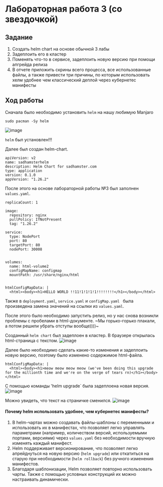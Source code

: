 # Лабораторная работа 3 (со звездочкой)

## Задание

1. Создать helm chart на основе обычной 3 лабы
2. Задеплоить его в кластер
3. Поменять что-то в сервисе, задеплоить новую версию при помощи апгрейда релиза
4. В отчете приложить скрины всего процесса, все использованные файлы, а также привести три причины, по которым использовать хелм удобнее чем классический деплой через кубернетес манифесты

## Ход работы

Сначала было необходимо установить `helm` на нашу любимую Manjaro

```
sudo pacman -Sy helm
```

![image](https://github.com/user-attachments/assets/863c8983-5de0-4c7d-ba4d-31965a451052)

`helm` был установлен!!!

Далее был создан helm-chart.

```
apiVersion: v2
name: sadhamsterhelm
description: Helm Chart for sadhamster.com
type: application
version: 0.1.0
appVersion: "1.26.2"
```

После этого на основе лабораторной работы №3 был заполнен  `values.yaml`.

```
replicaCount: 1 

image:
  repository: nginx
  pullPolicy: IfNotPresent
  tag: "1.26.2"

service:
  type: NodePort
  port: 80
  targetPort: 80
  nodePort: 30008


volumes:
  name: html-volume2
  configMapName: configmap 
  mountPath: /usr/share/nginx/html


htmlConfigMapData: |
  <html><body><h1>HELLO WORLD !!11!1!1!1!1!!!!!!!!</h1></body></html>
```

Также в  `deployment.yaml`, `service.yaml` и `configMap.yaml ` была произведена замена значений на ссылки из `values.yaml`.

После этого было необходимо запустить релиз, но у нас снова возникли проблемы с пробелами в html-документе. ~Мы горько-горько плакали, а потом решили убрать отступы вообще))))~

Созданный `helm chart` был задеплоен в кластер. В браузере открылась html-страница с текстом.
![image](https://github.com/user-attachments/assets/a600dcac-b860-4ebb-a5d8-bdb0877aa9cc)

Далее было необходимо сделать какие-то изменения и задеплоить новую версию, поэтому было изменено содержимое html-файла.
```
htmlConfigMapData: |
  <html><body><h1>meow meow meow meow (we've been doing this upgrade for the millionth time and we're on the verge of tears rn)</h1></body></html>
```

С помощью команды 'helm upgrade` была задеплоена новая версия.
![image](https://github.com/user-attachments/assets/991a17d7-9893-45fb-a858-d7a764c97a1e)

Можно увидеть, что текст на страничке сменился.
![image](https://github.com/user-attachments/assets/8cd358a2-4847-4382-b3e5-02c459a3dbd7)

#### Почему helm использовать удобнее, чем кубернетес манифесты?

1. В helm-чартах можно создавать файлы-шаблоны с переменными и использовать их в манифестах, что позволяет легко управлять параметрами (например, количеством версий, используемыми портами, версиями) через `values.yaml` без необходимости вручную изменять каждый манифест.
2. Helm поддерживает версионирование, что позволяет легко апрейднуться на новую версию (`helm upgrade`) или откатиться на старую при необходимости (`helm rollback`) без ручного изменения манифестов.
3. Благодаря шаблонизации, Helm позволяет повторно использовать чарты. Также с помощью условных конструкций их можно настраивать динамически.



